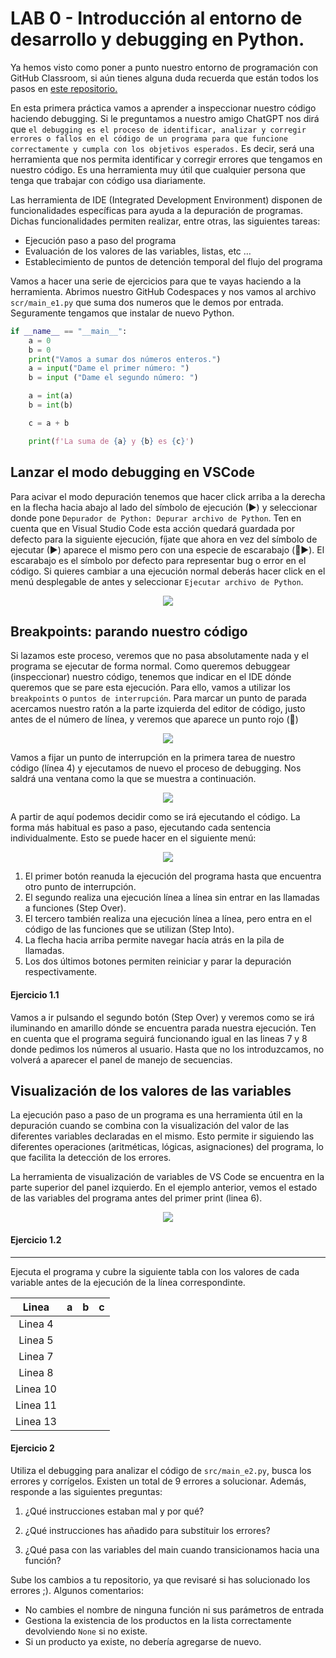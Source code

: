 # LAB 0 - Introducción al entorno de desarrollo y debugging en Python.


Ya hemos visto como poner a punto nuestro entorno de programación con GitHub Classroom, si aún tienes alguna duda recuerda que están todos los pasos en [este repositorio.](https://github.com/usc-gria/programacionII-instructions)

En esta primera práctica vamos a aprender a inspeccionar nuestro código haciendo debugging. Si le preguntamos a nuestro amigo ChatGPT nos dirá que `el debugging es el proceso de identificar, analizar y corregir errores o fallos en el código de un programa para que funcione correctamente y cumpla con los objetivos esperados.` Es decir, será una herramienta que nos permita identificar y corregir errores que tengamos en nuestro código. Es una herramienta muy útil que cualquier persona que tenga que trabajar con código usa diariamente. 

Las herramienta de IDE (Integrated Development Environment) disponen de funcionalidades específicas para ayuda a la depuración de programas. Dichas funcionalidades permiten realizar, entre otras, las siguientes tareas:
- Ejecución paso a paso del programa
- Evaluación de los valores de las variables, listas, etc …
- Establecimiento de puntos de detención temporal del flujo del programa

Vamos a hacer una serie de ejercicios para que te vayas haciendo a la herramienta. Abrimos nuestro GitHub Codespaces y nos vamos al archivo `scr/main_e1.py` que suma dos numeros que le demos por entrada. Seguramente tengamos que instalar de nuevo Python.

```python
if __name__ == "__main__":
    a = 0
    b = 0
    print("Vamos a sumar dos números enteros.")
    a = input("Dame el primer número: ")
    b = input ("Dame el segundo número: ")

    a = int(a)
    b = int(b)

    c = a + b

    print(f'La suma de {a} y {b} es {c}')
```

## Lanzar el modo debugging en VSCode

Para acivar el modo depuración tenemos que hacer click arriba a la derecha en la flecha hacia abajo al lado del símbolo de ejecución (►) y seleccionar donde pone `Depurador de Python: Depurar archivo de Python`. Ten en cuenta que en Visual Studio Code esta acción quedará guardada por defecto para la siguiente ejecución, fíjate que ahora en vez del símbolo de ejecutar (►) aparece el mismo pero con una especie de escarabajo (🐞▶️). El escarabajo es el símbolo por defecto para representar bug o error en el código. Si quieres cambiar a una ejecución normal deberás hacer click en el menú desplegable de antes y seleccionar `Ejecutar archivo de Python`. 

<p align="center">
  <img src="./images/debugging.png" />
</p>


## Breakpoints: parando nuestro código

Si lazamos este proceso, veremos que no pasa absolutamente nada y el programa se ejecutar de forma normal. Como queremos debuggear (inspeccionar) nuestro código, tenemos que indicar en el IDE dónde queremos que se pare esta ejecución. Para ello, vamos a utilizar los `breakpoints` o `puntos de interrupción`. Para marcar un punto de parada acercamos nuestro ratón a la parte izquierda del editor de código, justo antes de el número de línea, y veremos que aparece un punto rojo (🔴)

<p align="center">
  <img src="./images/breakpoint.png" />
</p>

Vamos a fijar un punto de interrupción en la primera tarea de nuestro código (línea 4) y ejecutamos de nuevo el proceso de debugging. Nos saldrá una ventana como la que se muestra a continuación.

<p align="center">
  <img src="./images/running.png" />
</p>

A partir de aquí podemos decidir como se irá ejecutando el código. La forma más habitual es paso a paso, ejecutando cada sentencia individualmente. Esto se puede hacer en el siguiente menú:

<p align="center">
  <img src="./images/controls.png" />
</p>

1. El primer botón reanuda la ejecución del programa hasta que encuentra otro punto de interrupción. 
2. El segundo realiza una ejecución línea a línea sin entrar en las llamadas a funciones (Step Over). 
3. El tercero también realiza una ejecución línea a línea, pero entra en el código de las funciones que se utilizan (Step Into). 
4. La flecha hacia arriba permite navegar hacía atrás en la pila de llamadas. 
5. Los dos últimos botones permiten reiniciar y parar la depuración respectivamente.


#### Ejercicio 1.1
Vamos a ir pulsando el segundo botón (Step Over) y veremos como se irá iluminando en amarillo dónde se encuentra parada nuestra ejecución. Ten en cuenta que el programa seguirá funcionando igual en las lineas 7 y 8 donde pedimos los números al usuario. Hasta que no los introduzcamos, no volverá a aparecer el panel de manejo de secuencias. 


## Visualización de los valores de las variables

La ejecución paso a paso de un programa es una herramienta útil en la depuración cuando se combina con la visualización del valor de las diferentes variables declaradas en el mismo. Esto permite ir siguiendo las diferentes operaciones (aritméticas, lógicas, asignaciones) del programa, lo que facilita la detección de los errores.

La herramienta de visualización de variables de VS Code se encuentra en la parte superior del panel izquierdo. En el ejemplo anterior, vemos el estado de las variables del programa antes del primer print (linea 6).

<p align="center">
  <img src="./images/variables.png" />
</p>


#### Ejercicio 1.2
-------------------
Ejecuta el programa y cubre la siguiente tabla con los valores de cada variable antes de la ejecución de la línea correspondinte. 

| Linea    | a   | b   | c   |    
|:--------:|:---:|:---:|:---:|
| Linea 4  |     |     |     |
| Linea 5  |     |     |     |    
| Linea 7  |     |     |     |  
| Linea 8  |     |     |     |  
| Linea 10 |     |     |     |  
| Linea 11 |     |     |     |  
| Linea 13 |     |     |     |  


#### Ejercicio 2

Utiliza el debugging para analizar el código de `src/main_e2.py`, busca los errores y corrígelos. Existen un total de 9 errores a solucionar. Además, responde a las siguientes preguntas:

1. ¿Qué instrucciones estaban mal y por qué?

2. ¿Qué instrucciones has añadido para substituir los errores?

3. ¿Qué pasa con las variables del main cuando transicionamos hacia una función?


Sube los cambios a tu repositorio, ya que revisaré si has solucionado los errores ;). Algunos comentarios:

- No cambies el nombre de ninguna función ni sus parámetros de entrada
- Gestiona la existencia de los productos en la lista correctamente devolviendo `None` si no existe.
- Si un producto ya existe, no debería agregarse de nuevo.